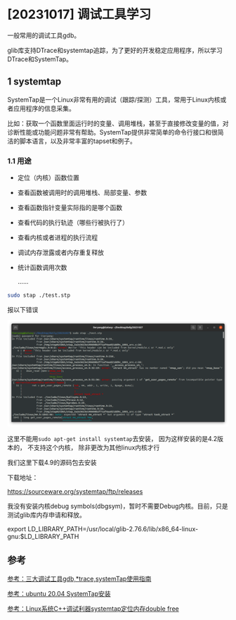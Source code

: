 # [20231017] 调试工具学习

一般常用的调试工具gdb。

glib库支持DTrace和systemtap追踪，为了更好的开发稳定应用程序，所以学习DTrace和SystemTap。

## 1 systemtap

SystemTap是一个Linux非常有用的调试（跟踪/探测）工具，常用于Linux内核或者应用程序的信息采集。

比如：获取一个函数里面运行时的变量、调用堆栈，甚至于直接修改变量的值，对诊断性能或功能问题非常有帮助。SystemTap提供非常简单的命令行接口和很简洁的脚本语言，以及非常丰富的tapset和例子。

### 1.1 用途

- 定位（内核）函数位置

- 查看函数被调用时的调用堆栈、局部变量、参数

- 查看函数指针变量实际指的是哪个函数

- 查看代码的执行轨迹（哪些行被执行了）

- 查看内核或者进程的执行流程

- 调试内存泄露或者内存重复释放

- 统计函数调用次数

  ......



```sh
sudo stap ./test.stp
```

报以下错误

![Error](./image/Screenshot%20from%202023-10-28%2011-12-17.png)

这里不能用`sudo apt-get install systemtap`去安装， 因为这样安装的是4.2版本的， 不支持这个内核， 除非更改为其他linux内核才行

我们这里下载4.9的源码包去安装

下载地址：

https://sourceware.org/systemtap/ftp/releases

我没有安装内核debug symbols(dbgsym)，暂时不需要Debug内核。目前，只是测试glib库内存申请和释放。

export LD_LIBRARY_PATH=/usr/local/glib-2.76.6/lib/x86_64-linux-gnu:$LD_LIBRARY_PATH

## 参考

[参考：三大调试工具gdb,*trace,systemTap使用指南](https://blog.csdn.net/jcf147/article/details/126227370)

[参考：ubuntu 20.04 SystemTap安装](https://blog.csdn.net/shuaixingrumo/article/details/123757555)

[参考：Linux系统C++调试利器systemtap定位内存double free](https://blog.csdn.net/dongsongz/article/details/125582680)